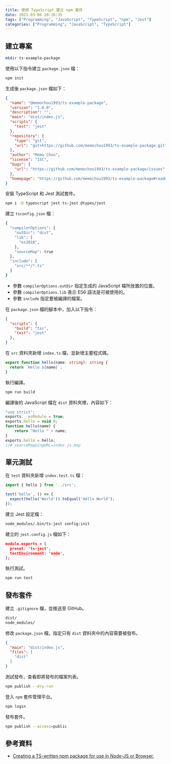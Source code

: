 ```yaml
---
title: 使用 TypeScript 建立 npm 套件
date: 2021-03-06 20:16:35
tags: ["Programming", "JavaScript", "TypeScript", "npm", "Jest"]
categories: ["Programming", "JavaScript", "TypeScript"]
---
```


## 建立專案

```bash
mkdir ts-example-package
```

使用以下指令建立 `package.json` 檔：

```bash
npm init
```

生成後 `package.json` 檔如下：

```json
{
  "name": "@memochou1993/ts-example-package",
  "version": "1.0.0",
  "description": "",
  "main": "dist/index.js",
  "scripts": {
    "test": "jest"
  },
  "repository": {
    "type": "git",
    "url": "git+https://github.com/memochou1993/ts-example-package.git"
  },
  "author": "Memo Chou",
  "license": "ISC",
  "bugs": {
    "url": "https://github.com/memochou1993/ts-example-package/issues"
  },
  "homepage": "https://github.com/memochou1993/ts-example-package#readme"
}
```

安裝 TypeScript 和 Jest 測試套件。

```bash
npm i -D typescript jest ts-jest @types/jest
```

建立 `tsconfig.json` 檔：

```bash
{
  "compilerOptions": {
    "outDir": "dist",
    "lib": [
      "es2016",
    ],
    "sourceMap": true
  },
  "include": [
    "src/**/*.ts"
  ]
}
```

- 參數 `compilerOptions.outDir` 指定生成的 JavaScript 檔所放置的位置。
- 參數 `compilerOptions.lib` 表示 ES6 語法是可被使用的。
- 參數 `include` 指定要被編譯的檔案。

在 `package.json` 檔的腳本中，加入以下指令：

```json
{
  "scripts": {
    "build": "tsc",
    "test": "jest"
  },
}
```

在 `src` 資料夾新增 `index.ts` 檔，並新增主要程式碼。

```ts
export function hello(name: string): string {
  return `Hello ${name}`;
}
```

執行編譯。

```bash
npm run build
```

編譯後的 JavaScript 檔在 `dist` 資料夾裡，內容如下：

```js
"use strict";
exports.__esModule = true;
exports.hello = void 0;
function hello(name) {
    return "Hello " + name;
}
exports.hello = hello;
//# sourceMappingURL=index.js.map
```

## 單元測試

在 `test` 資料夾新增 `index.test.ts` 檔：

```ts
import { hello } from '../src';

test('hello', () => {
  expect(hello('World')).toEqual('Hello World');
});
```

建立 Jest 設定檔：

```bash
node_modules/.bin/ts-jest config:init
```

建立的 `jest.config.js` 檔如下：

```json
module.exports = {
  preset: 'ts-jest',
  testEnvironment: 'node',
};
```

執行測試。

```bash
npm run test 
```

## 發布套件

建立 `.gitignore` 檔，並推送至 GitHub。

```bash
dist/
node_modules/
```

修改 `package.json` 檔，指定只有 `dist` 資料夾中的內容需要被發布。

```json
{
  "main": "dist/index.js",
  "files": [
    "dist"
  ]
}
```

測試發布，查看即將發布的檔案列表。

```bash
npm publish --dry-run
```

登入 `npm` 套件管理平台。

```bash
npm login
```

發布套件。

```bash
npm publish --access=public
```

## 參考資料

- [Creating a TS-written npm package for use in Node-JS or Browser.](https://dev.to/charperbonaroo/creating-a-ts-written-npm-package-for-use-in-node-js-or-browser-5gm3)
